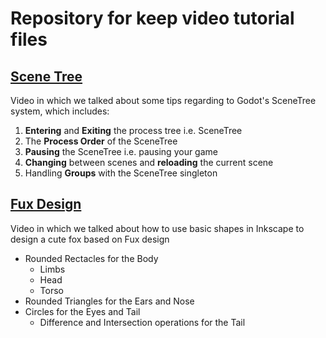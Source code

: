# Repository for keep video tutorial files

## [Scene Tree](https://github.com/pigdevstudio/videos/tree/master/scene_tree)

Video in which we talked about some tips regarding to Godot's SceneTree system, which includes:

1. **Entering** and **Exiting** the process tree i.e. SceneTree
2. The **Process Order** of the SceneTree
3. **Pausing** the SceneTree i.e. pausing your game
4. **Changing** between scenes and **reloading** the current scene
5. Handling **Groups** with the SceneTree singleton

## [Fux Design](https://github.com/pigdevstudio/videos/tree/master/fux_design)

Video in which we talked about how to use basic shapes in Inkscape to design a cute fox based on Fux design

* Rounded Rectacles for the Body
  - Limbs
  - Head
  - Torso
* Rounded Triangles for the Ears and Nose
* Circles for the Eyes and Tail
  - Difference and Intersection operations for the Tail
